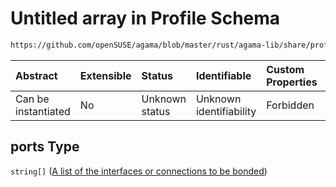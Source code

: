 # Untitled array in Profile Schema

```txt
https://github.com/openSUSE/agama/blob/master/rust/agama-lib/share/profile.schema.json#/properties/network/properties/connections/items/properties/bond/properties/ports
```



| Abstract            | Extensible | Status         | Identifiable            | Custom Properties | Additional Properties | Access Restrictions | Defined In                                                          |
| :------------------ | :--------- | :------------- | :---------------------- | :---------------- | :-------------------- | :------------------ | :------------------------------------------------------------------ |
| Can be instantiated | No         | Unknown status | Unknown identifiability | Forbidden         | Allowed               | none                | [profile.schema.json\*](profile.schema.json "open original schema") |

## ports Type

`string[]` ([A list of the interfaces or connections to be bonded](profile-properties-network-settings-properties-network-connections-to-be-defined-items-properties-bonding-configuration-properties-ports-a-list-of-the-interfaces-or-connections-to-be-bonded.md))

